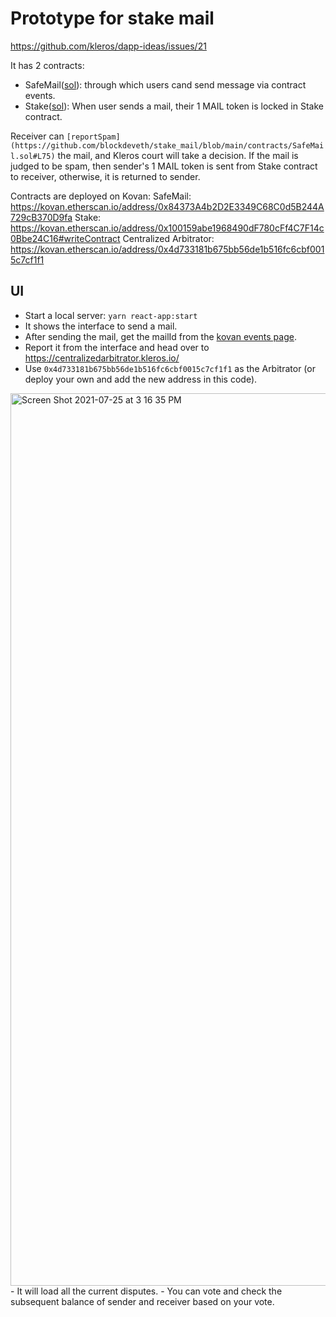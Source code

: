 # Prototype for stake mail

https://github.com/kleros/dapp-ideas/issues/21

It has 2 contracts:
- SafeMail([sol](https://github.com/blockdeveth/stake_mail/blob/main/contracts/SafeMail.sol#L66)): through which users cand send message via contract events.
- Stake([sol](https://github.com/blockdeveth/stake_mail/blob/main/contracts/Stake.sol)): When user sends a mail, their 1 MAIL token is locked in Stake contract.

Receiver can `[reportSpam](https://github.com/blockdeveth/stake_mail/blob/main/contracts/SafeMail.sol#L75)` the mail, and Kleros court will take a decision.
If the mail is judged to be spam, then sender's 1 MAIL token is sent from Stake contract to receiver, otherwise, it is returned to sender.

Contracts are deployed on Kovan: 
SafeMail: https://kovan.etherscan.io/address/0x84373A4b2D2E3349C68C0d5B244A729cB370D9fa
Stake: https://kovan.etherscan.io/address/0x100159abe1968490dF780cFf4C7F14c0Bbe24C16#writeContract
Centralized Arbitrator: https://kovan.etherscan.io/address/0x4d733181b675bb56de1b516fc6cbf0015c7cf1f1

## UI
- Start a local server: `yarn react-app:start`
- It shows the interface to send a mail.
- After sending the mail, get the mailId from the [kovan events page](0x84373A4b2D2E3349C68C0d5B244A729cB370D9fa).
- Report it from the interface and head over to https://centralizedarbitrator.kleros.io/
- Use `0x4d733181b675bb56de1b516fc6cbf0015c7cf1f1` as the Arbitrator (or deploy your own and add the new address in this code).
<img width="1428" alt="Screen Shot 2021-07-25 at 3 16 35 PM" src="https://user-images.githubusercontent.com/1689531/126902354-241feef8-bf65-47a6-9cca-60beba03341d.png">
- It will load all the current disputes.
- You can vote and check the subsequent balance of sender and receiver based on your vote.

